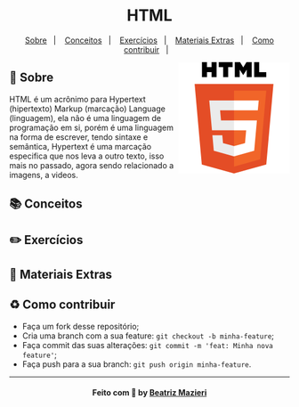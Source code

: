 <h1 align="center">
    HTML
</h1>

<p align="center">
  <a href="#sobre">Sobre</a>&nbsp;&nbsp;&nbsp;|&nbsp;&nbsp;&nbsp;
  <a href="#conceitos">Conceitos</a>&nbsp;&nbsp;&nbsp;|&nbsp;&nbsp;&nbsp;
  <a href="#exercicios">Exercícios</a>&nbsp;&nbsp;&nbsp;|&nbsp;&nbsp;&nbsp;
  <a href="#materiais">Materiais Extras</a>&nbsp;&nbsp;&nbsp;|&nbsp;&nbsp;&nbsp;
  <a href="#como-contribuir">Como contribuir</a>&nbsp;&nbsp;&nbsp;|&nbsp;&nbsp;&nbsp;
</p>

<img src="imagens/html.png" align="right" width="200">

<a id="sobre"></a>
## :bookmark: Sobre
HTML é um acrônimo para Hypertext (hipertexto) Markup (marcação) Language (linguagem), ela não é uma linguagem de programação em si, porém é uma linguagem na forma de escrever, tendo sintaxe e semântica, Hypertext é uma marcação especifica que nos leva a outro texto, isso mais no passado, agora sendo relacionado a imagens, a videos.

<a id="conceitos"></a>
## :books: Conceitos

<a id="exercicios"></a>
## :pencil2: Exercícios

<a id="materiais"></a>
## :file_folder: Materiais Extras

<a id="como-contribuir"></a>
## :recycle: Como contribuir
- Faça um fork desse repositório;
- Cria uma branch com a sua feature: `git checkout -b minha-feature`;
- Faça commit das suas alterações: `git commit -m 'feat: Minha nova feature'`;
- Faça push para a sua branch: `git push origin minha-feature`.

---

<h4 align="center">
    Feito com 💜 by <a href="https://www.linkedin.com/in/beatriz-mazieri/" target="_blank">Beatriz Mazieri</a>
</h4>


